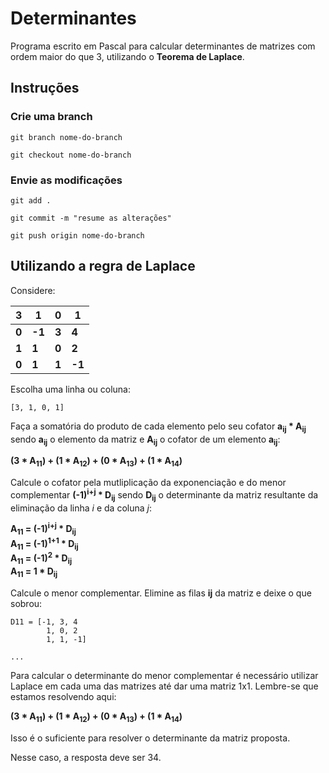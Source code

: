 # Determinantes

Programa escrito em Pascal para calcular determinantes de matrizes com ordem maior do que 3, utilizando o **Teorema de Laplace**.

## Instruções

### Crie uma branch

    git branch nome-do-branch

    git checkout nome-do-branch

### Envie as modificações

    git add .

    git commit -m "resume as alterações"

    git push origin nome-do-branch

## Utilizando a regra de Laplace

Considere:

3 | 1 | 0 | 1
--- | --- | --- | ---
**0** | **-1** | **3** | **4**
**1** | **1** | **0** | **2**
**0** | **1** | **1** | **-1**

Escolha uma linha ou coluna:

    [3, 1, 0, 1]

Faça a somatória do produto de cada elemento pelo seu cofator **a<sub>ij</sub> * A<sub>ij</sub>** sendo **a<sub>ij</sub>** o elemento da matriz e **A<sub>ij</sub>** o cofator de um elemento **a<sub>ij</sub>**:

**(3 * A<sub>11</sub>) + (1 * A<sub>12</sub>) + (0 * A<sub>13</sub>) + (1 * A<sub>14</sub>)**

Calcule o cofator pela mutliplicação da exponenciação e do menor complementar **(-1)<sup>i+j</sup> * D<sub>ij</sub>** sendo **D<sub>ij</sub>** o determinante da matriz resultante da eliminação da linha *i* e da coluna *j*:

**A<sub>11</sub> = (-1)<sup>i+j</sup> * D<sub>ij</sub>  
A<sub>11</sub> = (-1)<sup>1+1</sup> * D<sub>ij</sub>  
A<sub>11</sub> = (-1)<sup>2</sup> * D<sub>ij</sub>  
A<sub>11</sub> = 1 * D<sub>ij</sub>**

Calcule o menor complementar. Elimine as filas **ij** da matriz e deixe o que sobrou:

    D11 = [-1, 3, 4
            1, 0, 2
            1, 1, -1]

    ...

Para calcular o determinante do menor complementar é necessário utilizar Laplace em cada uma das matrizes até dar uma matriz 1x1. Lembre-se que estamos resolvendo aqui:

**(3 * A<sub>11</sub>) + (1 * A<sub>12</sub>) + (0 * A<sub>13</sub>) + (1 * A<sub>14</sub>)**

Isso é o suficiente para resolver o determinante da matriz proposta.

Nesse caso, a resposta deve ser 34.
